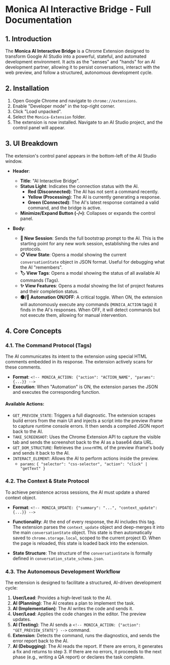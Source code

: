 
# Monica AI Interactive Bridge - Full Documentation

## 1. Introduction

The **Monica AI Interactive Bridge** is a Chrome Extension designed to transform Google AI Studio into a powerful, stateful, and automated development environment. It acts as the "senses" and "hands" for an AI development partner, allowing it to persist conversations, interact with the web preview, and follow a structured, autonomous development cycle.

## 2. Installation

1.  Open Google Chrome and navigate to `chrome://extensions`.
2.  Enable "Developer mode" in the top-right corner.
3.  Click "Load unpacked".
4.  Select the `Monica-Extension` folder.
5.  The extension is now installed. Navigate to an AI Studio project, and the control panel will appear.

## 3. UI Breakdown

The extension's control panel appears in the bottom-left of the AI Studio window.

-   **Header**:
    -   **Title**: "AI Interactive Bridge".
    -   **Status Light**: Indicates the connection status with the AI.
        -   **Red (Disconnected)**: The AI has not sent a command recently.
        -   **Yellow (Processing)**: The AI is currently generating a response.
        -   **Green (Connected)**: The AI's latest response contained a valid command, and the bridge is active.
    -   **Minimize/Expand Button (`-`/`+`)**: Collapses or expands the control panel.

-   **Body**:
    -   **🚀 New Session**: Sends the full bootstrap prompt to the AI. This is the starting point for any new work session, establishing the rules and protocols.
    -   **📋 View State**: Opens a modal showing the current `conversationState` object in JSON format. Useful for debugging what the AI "remembers".
    -   **🏷️ View Tags**: Opens a modal showing the status of all available AI commands (Tags).
    -   **✨ View Features**: Opens a modal showing the list of project features and their completion status.
    -   **🟢/🔴 Automation ON/OFF**: A critical toggle. When ON, the extension will autonomously execute any commands (`MONICA_ACTION` tags) it finds in the AI's responses. When OFF, it will detect commands but not execute them, allowing for manual intervention.

## 4. Core Concepts

### 4.1. The Command Protocol (Tags)

The AI communicates its intent to the extension using special HTML comments embedded in its response. The extension actively scans for these comments.

-   **Format**: `<!-- MONICA_ACTION: {"action": "ACTION_NAME", "params": {...}} -->`
-   **Execution**: When "Automation" is ON, the extension parses the JSON and executes the corresponding function.

#### Available Actions:
-   `GET_PREVIEW_STATE`: Triggers a full diagnostic. The extension scrapes build errors from the main UI and injects a script into the preview iframe to capture runtime console errors. It then sends a compiled JSON report back to the AI.
-   `TAKE_SCREENSHOT`: Uses the Chrome Extension API to capture the visible tab and sends the screenshot back to the AI as a base64 data URL.
-   `GET_DOM_STRUCTURE`: Retrieves the `innerHTML` of the preview iframe's body and sends it back to the AI.
-   `INTERACT_ELEMENT`: Allows the AI to perform actions inside the preview.
    -   `params`: `{ "selector": "css-selector", "action": "click" | "getText" }`

### 4.2. The Context & State Protocol

To achieve persistence across sessions, the AI must update a shared context object.

-   **Format**: `<!-- MONICA_UPDATE: {"summary": "...", "context_update": {...}} -->`
-   **Functionality**: At the end of every response, the AI includes this tag. The extension parses the `context_update` object and deep-merges it into the main `conversationState` object. This state is then automatically saved to `chrome.storage.local`, scoped to the current project ID. When the page is reloaded, this state is loaded back into the extension.

-   **State Structure**: The structure of the `conversationState` is formally defined in `conversation_state_schema.json`.

### 4.3. The Autonomous Development Workflow

The extension is designed to facilitate a structured, AI-driven development cycle:

1.  **User/Lead**: Provides a high-level task to the AI.
2.  **AI (Planning)**: The AI creates a plan to implement the task.
3.  **AI (Implementation)**: The AI writes the code and sends it.
4.  **User/Lead**: Applies the code changes in the editor. The preview updates.
5.  **AI (Testing)**: The AI sends a `<!-- MONICA_ACTION: {"action": "GET_PREVIEW_STATE"} -->` command.
6.  **Extension**: Detects the command, runs the diagnostics, and sends the error report back to the AI.
7.  **AI (Debugging)**: The AI reads the report. If there are errors, it generates a fix and returns to step 3. If there are no errors, it proceeds to the next phase (e.g., writing a QA report) or declares the task complete.
